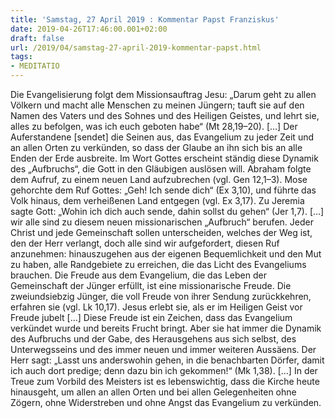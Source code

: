 ```yaml
---
title: 'Samstag, 27 April 2019 : Kommentar Papst Franziskus'
date: 2019-04-26T17:46:00.001+02:00
draft: false
url: /2019/04/samstag-27-april-2019-kommentar-papst.html
tags: 
- MEDITATIO
---
```


Die Evangelisierung folgt dem Missionsauftrag Jesu: „Darum geht zu allen Völkern und macht alle Menschen zu meinen Jüngern; tauft sie auf den Namen des Vaters und des Sohnes und des Heiligen Geistes, und lehrt sie, alles zu befolgen, was ich euch geboten habe“ (Mt 28,19–20). \[…\] Der Auferstandene \[sendet\] die Seinen aus, das Evangelium zu jeder Zeit und an allen Orten zu verkünden, so dass der Glaube an ihn sich bis an alle Enden der Erde ausbreite. Im Wort Gottes erscheint ständig diese Dynamik des „Aufbruchs“, die Gott in den Gläubigen auslösen will. Abraham folgte dem Aufruf, zu einem neuen Land aufzubrechen (vgl. Gen 12,1–3). Mose gehorchte dem Ruf Gottes: „Geh! Ich sende dich“ (Ex 3,10), und führte das Volk hinaus, dem verheißenen Land entgegen (vgl. Ex 3,17). Zu Jeremia sagte Gott: „Wohin ich dich auch sende, dahin sollst du gehen“ (Jer 1,7). \[…\] wir alle sind zu diesem neuen missionarischen „Aufbruch“ berufen. Jeder Christ und jede Gemeinschaft sollen unterscheiden, welches der Weg ist, den der Herr verlangt, doch alle sind wir aufgefordert, diesen Ruf anzunehmen: hinauszugehen aus der eigenen Bequemlichkeit und den Mut zu haben, alle Randgebiete zu erreichen, die das Licht des Evangeliums brauchen. Die Freude aus dem Evangelium, die das Leben der Gemeinschaft der Jünger erfüllt, ist eine missionarische Freude. Die zweiundsiebzig Jünger, die voll Freude von ihrer Sendung zurückkehren, erfahren sie (vgl. Lk 10,17). Jesus erlebt sie, als er im Heiligen Geist vor Freude jubelt \[…\] Diese Freude ist ein Zeichen, dass das Evangelium verkündet wurde und bereits Frucht bringt. Aber sie hat immer die Dynamik des Aufbruchs und der Gabe, des Herausgehens aus sich selbst, des Unterwegsseins und des immer neuen und immer weiteren Aussäens. Der Herr sagt: „Lasst uns anderswohin gehen, in die benachbarten Dörfer, damit ich auch dort predige; denn dazu bin ich gekommen!“ (Mk 1,38). \[…\] In der Treue zum Vorbild des Meisters ist es lebenswichtig, dass die Kirche heute hinausgeht, um allen an allen Orten und bei allen Gelegenheiten ohne Zögern, ohne Widerstreben und ohne Angst das Evangelium zu verkünden.